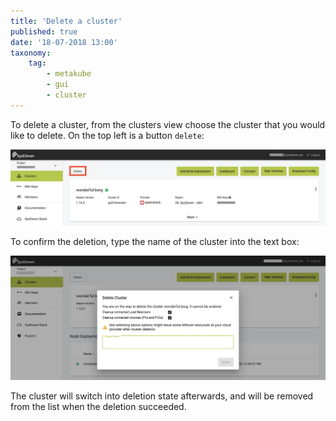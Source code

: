 ```yaml
---
title: 'Delete a cluster'
published: true
date: '18-07-2018 13:00'
taxonomy:
    tag:
        - metakube
        - gui
        - cluster
---
```


To delete a cluster, from the clusters view choose the cluster that you would like to delete. On the top left is a button `delete`:

![Cluster deletion button in the top right corner](image_delete-cluster_01.png)

To confirm the deletion, type the name of the cluster into the text box:

![Confirmation dialog for the cluster deletion](image_confirm_deletion_01.png)

The cluster will switch into deletion state afterwards, and will be removed from the list when the deletion succeeded.
